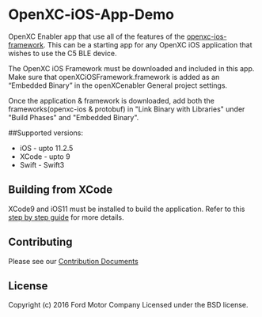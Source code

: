 # OpenXC-iOS-App-Demo

OpenXC Enabler app that use all of the features of the [openxc-ios-framework](https://github.com/openxc/openxc-ios-framework). This can be a starting app for any OpenXC iOS application that wishes to use the C5 BLE device.

The OpenXC iOS Framework must be downloaded and included in this app. Make sure that openXCiOSFramework.framework is added as an “Embedded Binary” in the openXCenabler General project settings.

Once the application & framework is downloaded, add both the frameworks(openxc-ios & protobuf) in "Link Binary with Libraries" under "Build Phases" and "Embedded Binary". 


##Supported versions:

* iOS - upto 11.2.5
* XCode - upto 9
* Swift - Swift3

## Building from XCode
XCode9 and iOS11 must be installed to build the application. Refer to this [step by step guide](https://github.com/openxc/openxc-ios-framework/blob/master/StepsToBuildOpenXCiOSFrameworkAndDemoApp.docx) for more details.


## Contributing

Please see our [Contribution Documents](https://github.com/openxc/openxc-ios-app-demo/blob/master/CONTRIBUTING.mkd)

## License
Copyright (c) 2016 Ford Motor Company
Licensed under the BSD license.
